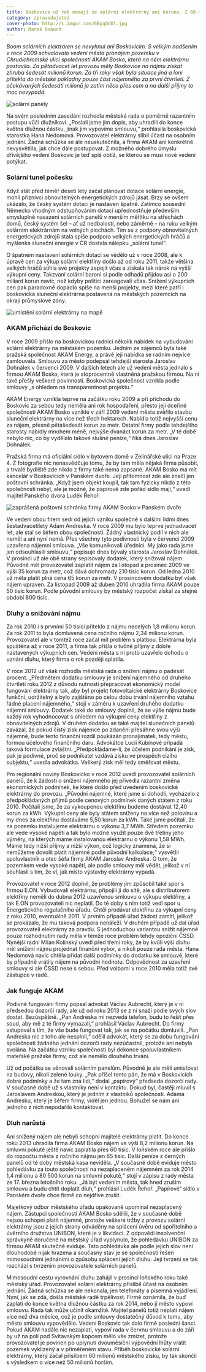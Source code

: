 ```yaml
---
title: Boskovice už rok nemají ze solární elektrárny ani korunu. Z 60 milionů bude nejspíš jen osm
category: zpravodajství
cover-photo: http://i.imgur.com/6BpqQdOl.jpg
author: Marek Osouch
---
```


*Boom solárních elektráren se nevyhnul ani Boskovicím. S velkým nadšením v roce 2009 schvalovalo vedení města pronájem pozemku v Chrudichromské ulici společnosti AKAM Bosko, která na něm elektrárnu postavila. Za pětadvacet let provozu měly Boskovice na nájmu získat zhruba šedesát milionů korun. Za tři roky však byla situace jiná a loni přitekla do městské pokladny pouze část nájemného za první čtvrtletí. Z očekávaných šedesáti milionů je zatím něco přes osm a na další příjmy to moc nevypadá.*

<img src="http://i.imgur.com/6BpqQdO.jpg" alt="solární panely" class="img-responsive img-popup" data-author="Tomáš Znamenáček">

Na svém posledním zasedání rozhodla městská rada o poměrně razantním postupu vůči dlužníkovi. „Poslali jsme jim dopis, aby uhradili do konce května dlužnou částku, jinak jim vypovíme smlouvu,“ prohlásila boskovická starostka Hana Nedomová. Provozovatel elektrárny slíbil účast na osobním jednání. Žádná schůzka se ale neuskutečnila, a firma AKAM ani konkrétně nevysvětlila, jak chce dále postupovat. Z možného dobrého úmyslu dřívějšího vedení Boskovic je teď spíš obtíž, se kterou se musí nové vedení potýkat.

### Solární tunel počesku

Když stát před téměř deseti lety začal plánovat dotace solární energie, mohli příznivci obnovitelných energetických zdrojů jásat. Brzy se ovšem ukázalo, že český systém dotací je nastaven špatně. Zatímco sousední Německo vhodným odstupňováním dotací upřednostňuje především smysluplné nasazení solárních panelů v menším měřítku na střechách domů, český systém šel – ať už nedbalostí, nebo záměrně – na ruku velkým solárním elektrárnám na volných plochách. Tím se z podpory obnovitelných energetických zdrojů stala spíše podpora velkých energetických hráčů a myšlenka sluneční energie v ČR dostala nálepku „solární tunel“.

O špatném nastavení solárních dotací se vědělo už v roce 2008, ale k úpravě cen za výkup solární elektřiny došlo až od roku 2011, takže většina velkých hráčů stihla své projekty zapojit včas a získala tak nárok na vyšší výkupní ceny. Takzvaní solární baroni si podle odhadů přijdou asi o 200 miliard korun navíc, než kdyby politici zareagovali včas. Snížení výkupních cen pak paradoxně dopadlo spíše na menší projekty, mezi které patří i boskovická sluneční elektrárna postavená na městských pozemcích na okraji průmyslové zóny.

<img src="http://i.imgur.com/s12d9xM.jpg" alt="umístění solární elektrárny na mapě" class="img-responsive img-popup" data-author="Mapy.cz">

### AKAM přichází do Boskovic

V roce 2009 přišlo na boskovickou radnici několik nabídek na vybudování solární elektrárny na městském pozemku. Jedním ze zájemců byla také pražská společnost AKAM Energy, a právě její nabídka se radním nejvíce zamlouvala. Smlouvu za město podepsal tehdejší starosta Jaroslav Dohnálek v červenci 2009. V dalších letech ale už vedení města jednalo s firmou AKAM Bosko, která je stoprocentně vlastněná pražskou firmou. Na ni také přešly veškeré povinnosti. Boskovická společnost vznikla podle smlouvy „s ohledem na transparentnost projektu.“

AKAM Energy vznikla teprve na začátku roku 2009 a při příchodu do Boskovic za sebou tedy neměla ani rok hospodaření, přesto její dceřiné společnosti AKAM Bosko vzniklé v září 2009 vedení města svěřilo stavbu sluneční elektrárny na více než třech hektarech. Nabídla totiž nejvyšší cenu za nájem, přesně pětašedesát korun za metr. Ostatní firmy podle tehdejšího starosty nabídly mnohem méně, nejvýše dvanáct korun za metr.  „V té době nebylo nic, co by vydělalo takové slušné peníze,“ říká dnes Jaroslav Dohnálek.

Pražská firma má oficiální sídlo v bytovém domě v Zelinářské ulici na Praze 4. Z fotografie nic nenasvědčuje tomu, že by tam měla nějaká firma působit, a trvalé bydliště zde nikdo z firmy také nemá zapsané. AKAM Bosko má mít kancelář v Boskovicích v Panském dvoře. Její přítomnost zde ale značí jen poštovní schránka. „Když jsem objekt koupil, tak tam fyzicky nikdo z této společnosti nebyl, ale je možné, že papírově zde pořád sídlo mají,“ uvedl majitel Panského dvora Luděk Řehoř.

<img src="http://i.imgur.com/VfS7Cn4.jpg" alt="zaprášená poštovní schránka firmy AKAM Bosko v Panském dvoře" class="img-responsive img-popup" data-author="Marek Osouch">

Ve vedení obou firem sedí od jejich vzniku společně s dalšími lidmi dnes šestadvacetiletý Adam Andreska. V roce 2009 mu bylo teprve jednadvacet let, ale stal se šéfem obou společností. Žádný vlastnický podíl v nich ale neměl a ani nyní nemá.
Přes všechny tyto podivnosti byla v červenci 2009 uzavřena nájemní smlouva. „Vše komunikovali úředníci. My jako rada jsme jen odsouhlasili smlouvu,“ popisuje dnes bývalý starosta Jaroslav Dohnálek. V prosinci už ale obě strany sepisovaly dodatek, který snižoval nájem. Původně měl provozovatel zaplatit nájem za listopad a prosinec 2009 ve výši 35 korun za metr, což dává dohromady 210 tisíc korun. Od ledna 2010 už měla platit plná cena 65 korun za metr. V prosincovém dodatku byl však nájem upraven. Za listopad 2009 až duben 2010 uhradila firma AKAM pouze 50 tisíc korun. Podle původní smlouvy by městský rozpočet získal za stejné období 800 tisíc.

### Dluhy a snižování nájmu

Za rok 2010 i s prvními 50 tisíci přiteklo z nájmu necelých 1,8 milionu korun. Za rok 2011 to byla domluvená cena ročního nájmu 2,34 milionu korun. Provozovatel ale v tomtéž roce začal mít problém s platbou. Elektrárna byla spuštěna až v roce 2011, a firma tak přišla o tučné příjmy z dobře nastavených výkupních cen. Vedení města s ní proto uzavřelo dohodu o uznání dluhu, který firma o rok později splatila.

V roce 2012 už však rozhodla městská rada o snížení nájmu o padesát procent.  „Předmětem dodatku smlouvy je snížení nájemného od druhého čtvrtletí roku 2012 z důvodu nutnosti přepracovat ekonomický model fungování elektrárny tak, aby byl projekt fotovoltaické elektrárny Boskovice funkční, udržitelný a bylo zajištěno po celou dobu trvání nájemního vztahu řádné placení nájemného,“ stojí v záměru k uzavření druhého dodatku nájemní smlouvy. Dodatek také do smlouvy doplnil, že se výše nájmu bude každý rok vyhodnocovat s ohledem na výkupní ceny elektřiny z obnovitelných zdrojů. V druhém dodatku se také majitel slunečních panelů zavázal, že pokud čistý zisk nájemce po zdanění přesáhne svou výší nájemné, bude tento finanční rozdíl poukázán pronajímateli, tedy městu, formou účelového finančního daru. Advokátce Lucii Kubínové připadá taková formulace zvláštní. „Předpokládáme-li, že účelem podnikání je zisk, pak je podivné, proč se podnikatel vzdává zisku ve prospěch cizího subjektu,“ uvedla advokátka. Veškerý zisk měl tedy směřovat městu.

Pro regionální noviny Boskovicko v roce 2012 uvedl provozovatel solárních panelů, že k žádosti o snížení nájemného jej přivedla razantní změna ekonomických podmínek, ke které došlo před uvedením boskovické elektrárny do provozu. „Původní nájemné, které jsme si dohodli, vycházelo z předpokládaných příjmů podle cenových podmínek daných státem z roku 2010. Počítali jsme, že za vykoupenou elektřinu budeme dostávat 12,40 korun za kWh. Výkupní ceny ale byly státem sníženy na více než polovinu a my dnes za elektřinu dostáváme 5,50 korun za kWh. Také jsme počítali, že na pozemku instalujeme elektrárnu o výkonu 3,7 MWh. Středem pozemku ale vede vysoké napětí a tak bylo možné využít pouze dvě třetiny jeho výměry, na kterých máme instalovanou elektrárnu o výkonu 1,58 MWh. Máme tedy nižší příjmy a nižší výkon, což logicky znamená, že si nemůžeme dovolit platit nájemné podle původní kalkulace,“ vysvětlil spoluvlastník a otec šéfa firmy AKAM Jaroslav Andreska. O tom, že pozemkem vede vysoké napětí, ale podle smlouvy měl vědět, jelikož v ní souhlasil s tím, že ví, jak místo výstavby elektrárny vypadá.

Provozovatel v roce 2012 doplnil, že problémy jim způsobil také spor s firmou E.ON. Vybudovali elektrárnu, připojili ji do sítě, ale s distributorem elektřiny neměli do dubna 2012 uzavřenou smlouvu o výkupu elektřiny, a tak E.ON provozovateli nic neplatil. Do té doby s ním totiž vedl spor u Energetického regulačního úřadu. Chtěl prodávat elektřinu za výkupní ceny z roku 2010, eventuálně 2011. V prvním případě úřad žádost zamítl, jelikož se prokázalo, že mu taková podpora nenáleží. V druhém případě už dal úřad provozovateli elektrárny za pravdu.
S jednoduchou variantou snížit nájemné pouze rozhodnutím rady měla v témže roce problém tehdy opoziční ČSSD. Nynější radní Milan Kolínský uvedl před třemi roky, že by kvůli výši dluhu měl snížení nájmu projednat finanční výbor, a nikoli pouze rada města. Hana Nedomová navíc chtěla přidat další podmínky do dodatku ke smlouvě, které by případně vrátily nájem na původní hodnotu. Odpovědnost za uzavření smlouvy si ale ČSSD nese s sebou. Před volbami v roce 2010 měla totiž své zástupce v radě.

### Jak funguje AKAM

Podivné fungování firmy popsal advokát Václav Aubrecht, který je v ní předsedou dozorčí rady, ale už od roku 2013 se z ní snaží podle svých slov dostat. Bezúspěšně. „Pan Andreska mi nezvedá telefon, budu to řešit přes soud, aby mě z té firmy vymazali,“ prohlásil Václav Aubrecht. Do firmy vstupoval s tím, že vše bude fungovat tak, jak se na počátku domluvili. „Pan Andreska nic z toho ale nesplnil,“ sdělil advokát, který se za dobu fungování společnosti žádného jednání dozorčí rady nezúčastnil, protože ani nebyla svolána. Na začátku vzniku společnosti byl dokonce spoluvlastníkem mateřské pražské firmy, což ale nemělo dlouhého trvání.

Už od počátku se věnovali solárním panelům. Původně je ale měli umisťovat na budovy, nikoli zelené louky. „Pak přišel tento pán, že má v Boskovicích dobré podmínky a že tam zná lidi,“ dodal „papírový“ předseda dozorčí rady. V současné době už s vlastníky není v kontaktu. Dokud byl, častěji mluvil s Jaroslavem Andreskou, který je jedním z vlastníků společnosti. Adama Andresku, který je šéfem firmy, viděl jen jednou. Bohužel se nám ani jednoho z nich nepodařilo kontaktovat.

### Dluh narůstá

Ani snížený nájem ale nebyli schopní majitelé elektrárny platit. Do konce roku 2013 uhradila firma AKAM Bosko nájem ve výši 8,2 milionu korun. Na smluvní pokutě ještě navíc zaplatila přes 60 tisíc. V loňském roce ale přišlo do rozpočtu města z ročního nájmu jen 65 tisíc. Další peníze z černých panelů od té doby městská kasa neviděla. „V současné době eviduje město pohledávku za touto společností na nezaplaceném nájemném za rok 2014 1,4 milionu a 80 500 korun na smluvní pokutě,“ stojí v zápisu z rady města ze 17. března letošního roku. „Já být vedením města, tak hned zruším smlouvu a budu chtít doplatit dluh,“ prohlásil Luděk Řehoř.  „Papírové“ sídlo v Panském dvoře chce firmě co nejdříve zrušit.

Majetkový odbor městského úřadu opakovaně upomínal nezaplacený nájem. Zástupci společnosti AKAM Bosko sdělili, že v současné době nejsou schopni platit nájemné, protože veškeré tržby z provozu solární elektrárny jsou z jejich strany odváděny na splácení úvěru od spořitelního a úvěrního družstva UNIBON, které je v likvidaci. Z odpovědi insolvenční správkyně doručené na městský úřad vyplynulo, že pohledávku UNIBON za firmou AKAM skutečně eviduje. Tato pohledávka ale podle jejích slov není dlouhodobě nijak hrazena a současný stav je se společností řešen mimosoudními jednáními o způsobu splácení jejich dluhu. Její tvrzení se tak rozchází s tvrzením provozovatele solárních panelů.

Mimosoudní cestu vyrovnání dluhu zahájil v prosinci loňského roku také městský úřad. Provozovatel solární elektrárny přislíbil účast na osobním jednání. Žádná schůzka se ale nekonala, jen telefonáty a písemná vyjádření. Nyní, jak se zdá, došla městské radě trpělivost. Firmě oznámila, že buď zaplatí do konce května dlužnou částku za rok 2014, nebo jí město vypoví smlouvu. Rada tak může učinit okamžitě. Majitel panelů totiž neplatí nájem více než dva měsíce, což je podle smlouvy dostatečný důvod k tomu, aby město smlouvu vypovědělo. Vedení Boskovic tak dalo firmě poslední šanci. Pokud AKAM nadále nic nezaplatí, vypoví rada v červnu smlouvu a do září by už na poli pod Svitavským kopcem mělo vše zmizet, protože provozovatel je povinen po uplynutí dvouměsíční výpovědní lhůty vrátit pozemek vyklizený a v přiměřeném stavu. Příběh boskovické solární elektrárny, který začal příslibem 60 milionů městského zisku, by tak skončil s výsledkem o více než 50 milionů horším.